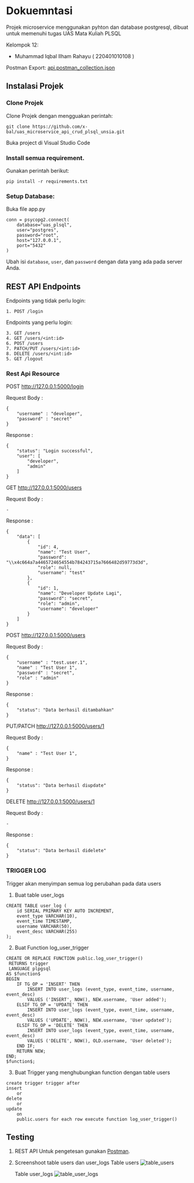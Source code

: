 # Dokuemntasi

Projek microservice menggunakan pyhton dan database postgresql, dibuat untuk memenuhi tugas UAS Mata Kuliah PLSQL

Kelompok 12:

- Muhammad Iqbal Ilham Rahayu ( 220401010108 )

Postman Export: [api.postman_collection.json](https://github.com/x-bal/uas_microservice_api_crud_plsql_unsia/UAS_PLSQL.postman_collection.json)

## Instalasi Projek

### Clone Projek

Clone Projek dengan mengguakan perintah:

```
git clone https://github.com/x-bal/uas_microservice_api_crud_plsql_unsia.git
```

Buka project di Visual Studio Code

### Install semua requirement.

Gunakan perintah berikut:

```
pip install -r requirements.txt
```

### Setup Database:

Buka file app.py

```
conn = psycopg2.connect(
    database="uas_plsql",
    user="postgres",
    password="root",
    host="127.0.0.1",
    port="5432"
)
```

Ubah isi `database`, `user`, dan `password` dengan data yang ada pada server Anda.

## REST API Endpoints

Endpoints yang tidak perlu login:

```
1. POST /login
```

Endpoints yang perlu login:

```
3. GET /users
4. GET /users/<int:id>
6. POST /users
7. PATCH/PUT /users/<int:id>
8. DELETE /users/<int:id>
5. GET /logout
```

### Rest Api Resource

POST http://127.0.0.1:5000/login

Request Body :

```
{
    "username" : "developer",
    "password" : "secret"
}
```

Response :

```
{
    "status": "Login successful",
    "user": [
        "developer",
        "admin"
    ]
}
```

GET http://127.0.0.1:5000/users

Request Body :

```
-
```

Response :

```
{
    "data": [
        {
            "id": 4,
            "name": "Test User",
            "password": "\\x4c664a7a4465724654554b784243715a7666482d59773d3d",
            "role": null,
            "username": "test"
        },
        {
            "id": 1,
            "name": "Developer Update Lagi",
            "password": "secret",
            "role": "admin",
            "username": "developer"
        }
    ]
}
```

POST http://127.0.0.1:5000/users

Request Body :

```
{
    "username" : "test.user.1",
    "name" : "Test User 1",
    "password" : "secret",
    "role" : "admin"
}
```

Response :

```
{
    "status": "Data berhasil ditambahkan"
}
```

PUT/PATCH http://127.0.0.1:5000/users/1

Request Body :

```
{
    "name" : "Test User 1",
}
```

Response :

```
{
    "status": "Data berhasil diupdate"
}
```

DELETE http://127.0.0.1:5000/users/1

Request Body :

```
-
```

Response :

```
{
    "status": "Data berhasil didelete"
}
```

### TRIGGER LOG

Trigger akan menyimpan semua log perubahan pada data users

1. Buat table user_logs

```
CREATE TABLE user_log (
    id SERIAL PRIMARY KEY AUTO INCREMENT,
    event_type VARCHAR(10),
    event_time TIMESTAMP,
    username VARCHAR(50),
    event_desc VARCHAR(255)
);
```

2. Buat Function log_user_trigger

```
CREATE OR REPLACE FUNCTION public.log_user_trigger()
 RETURNS trigger
 LANGUAGE plpgsql
AS $function$
BEGIN
    IF TG_OP = 'INSERT' THEN
        INSERT INTO user_logs (event_type, event_time, username, event_desc)
        VALUES ('INSERT', NOW(), NEW.username, 'User added');
    ELSIF TG_OP = 'UPDATE' THEN
        INSERT INTO user_logs (event_type, event_time, username, event_desc)
        VALUES ('UPDATE', NOW(), NEW.username, 'User updated');
    ELSIF TG_OP = 'DELETE' THEN
        INSERT INTO user_logs (event_type, event_time, username, event_desc)
        VALUES ('DELETE', NOW(), OLD.username, 'User deleted');
    END IF;
    RETURN NEW;
END;
$function$;
```

3. Buat Trigger yang menghubungkan function dengan table users

```
create trigger trigger after
insert
    or
delete
    or
update
    on
    public.users for each row execute function log_user_trigger()
```

## Testing

1. REST API
   Untuk pengetesan gunakan [Postman](https://www.postman.com/).

2. Screenshoot table users dan user_logs
   Table users
   ![table_users](https://github.com/x-bal/uas_microservice_api_crud_plsql_unsia/assets/70595626/60e08996-cd2f-4a5f-97ed-06767284f757)

   Table user_logs
   ![table_user_logs](https://github.com/x-bal/uas_microservice_api_crud_plsql_unsia/assets/70595626/31bf141b-bcba-4676-bba3-7fcf7076a7a6)
